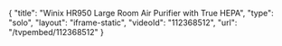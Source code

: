 {
    "title": "Winix HR950 Large Room Air Purifier with True HEPA",
    "type": "solo",
    "layout": "iframe-static",
    "videoId": "112368512",
    "url": "\/tvpembed\/112368512"
}